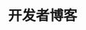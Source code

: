 ---
home: true
layout: BlogHome
icon: home
title: 开发者博客
heroImage: /logo.svg
heroText: 开发者博客
heroFullScreen: true
tagline: 分享知识，启迪未来
bgImage: https://file.mo7.cc/api/public/bz
projects:
  - icon: /assets/icon/idea.svg
    name: IDEA 技巧
    desc: IDEA 中的骚操作技巧
    link: /idea/

  - icon: /assets/icon/java.svg
    name: Java
    desc: Java 相关知识
    link: /java/


footer: Just write it down
---